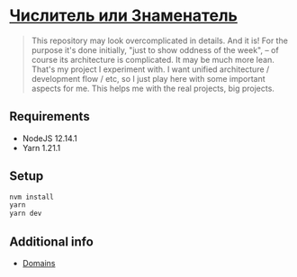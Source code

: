 # [Числитель или Знаменатель](https://chiliz.ru/)

> This repository may look overcomplicated in details. And it is! For the purpose it's done initially, "just to show oddness of the week", – of course its architecture is complicated. It may be much more lean. That's my project I experiment with. I want unified architecture / development flow / etc, so I just play here with some important aspects for me. This helps me with the real projects, big projects.

## Requirements

- NodeJS 12.14.1
- Yarn 1.21.1

## Setup

```sh
nvm install
yarn
yarn dev
```

## Additional info

- [Domains](wiki/domains.md)

